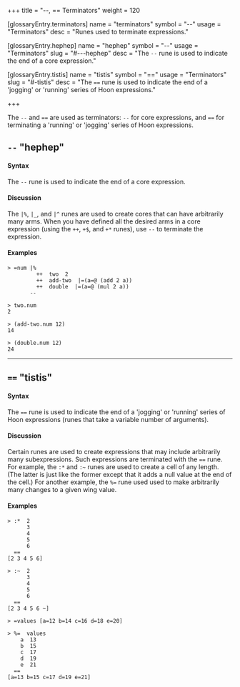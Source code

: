 +++
title = "--, == Terminators"
weight = 120

[glossaryEntry.terminators]
name = "terminators"
symbol = "--"
usage = "Terminators"
desc = "Runes used to terminate expressions."

[glossaryEntry.hephep]
name = "hephep"
symbol = "--"
usage = "Terminators"
slug = "#---hephep"
desc = "The <code>--</code> rune is used to indicate the end of a core expression."

[glossaryEntry.tistis]
name = "tistis"
symbol = "=="
usage = "Terminators"
slug = "#-tistis"
desc = "The <code>==</code> rune is used to indicate the end of a 'jogging' or 'running' series of Hoon expressions."

+++

The `--` and `==` are used as terminators: `--` for core expressions, and `==`
for terminating a 'running' or 'jogging' series of Hoon expressions.

## `--` "hephep"

#### Syntax

The `--` rune is used to indicate the end of a core expression.

#### Discussion

The `|%`, `|_`, and `|^` runes are used to create cores that can have
arbitrarily many arms. When you have defined all the desired arms in a core
expression (using the `++`, `+$`, and `+*` runes), use `--` to terminate the
expression.

#### Examples

```
> =num |%
         ++  two  2
         ++  add-two  |=(a=@ (add 2 a))
         ++  double  |=(a=@ (mul 2 a))
       --

> two.num
2

> (add-two.num 12)
14

> (double.num 12)
24
```

---

## `==` "tistis"

#### Syntax

The `==` rune is used to indicate the end of a 'jogging' or 'running' series of
Hoon expressions (runes that take a variable number of arguments).

#### Discussion

Certain runes are used to create expressions that may include arbitrarily many
subexpressions. Such expressions are terminated with the `==` rune. For example,
the `:*` and `:~` runes are used to create a cell of any length. (The latter is
just like the former except that it adds a null value at the end of the cell.)
For another example, the `%=` rune used used to make arbitrarily many changes to
a given wing value.

#### Examples

```
> :*  2
      3
      4
      5
      6
  ==
[2 3 4 5 6]

> :~  2
      3
      4
      5
      6
  ==
[2 3 4 5 6 ~]

> =values [a=12 b=14 c=16 d=18 e=20]

> %=  values
    a  13
    b  15
    c  17
    d  19
    e  21
  ==
[a=13 b=15 c=17 d=19 e=21]
```
